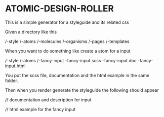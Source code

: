 # ATOMIC-DESIGN-ROLLER

This is a simple generator for a styleguide and its related css

Given a directory like this

/-style
  /-atoms
  /-molecules
  /-organisms
  /-pages
  /-templates

When you want to do something like create a atom for a input

/-style
  /-atoms
    /-fancy-input
      -fancy-input.scss
      -fancy-input.doc
      -fancy-input.html

You put the scss file, documentation and the html example in the same folder.

Then when you render generate the styleguide the following should appear
<p>
  // documentation and description for input
</p>
<div id="fancy-input"> 
  // html example for the fancy input
</div>

